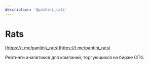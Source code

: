 ```yaml
---
description: '@pantini_rats'
---
```


# Rats

[https://t.me/pantini\_rats](https://t.me/pantini_rats)

Рейтинги аналитиков для компаний, торгующихся на бирже СПб.

